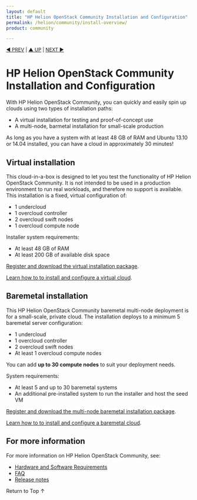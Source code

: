 ```yaml
---
layout: default
title: "HP Helion OpenStack Community Installation and Configuration"
permalink: /helion/community/install-overview/
product: community

---
```



<p style="font-size: small;"> <a href="/helion/community/hwsw-requirements/">&#9664; PREV</a> | <a href="/helion/community/">&#9650; UP</a> | <a href="/helion/community/install">NEXT &#9654;</a> </p>

# HP Helion OpenStack Community Installation and Configuration
With HP Helion OpenStack Community, you can quickly and easily spin up clouds using two types of installation paths:

* A virtual installation for testing and proof-of-concept use
* A multi-node, barmetal installation for small-scale production

As long as you have a system with at least 48 GB of RAM and Ubuntu 13.10 or 14.04 installed, you can have a cloud in approximately 30 minutes!

## Virtual installation  

This cloud-in-a-box is designed to let you test the functionality of HP Helion OpenStack Community. It is not intended to be used in a production environment to run real workloads, and therefore no support is available. This installation is a fixed, virtual configuration of:

* 1 undercloud
* 1 overcloud controller
* 2 overcloud swift nodes 
* 1 overcloud compute node 

Installer system requirements:

* At least 48 GB of RAM
* At least 200 GB of available disk space


[Register and download the virtual installation package](https://helion.hpwsportal.com/#/Product/%7B%22productId%22%3A%221000%22%7D/Show).

[Learn how to to install and configure a virtual cloud](/helion/community/install-virtual/). 

## Baremetal installation 

This HP Helion OpenStack Community baremetal multi-node deployment is for a small-scale, private cloud. The installation deploys to a minimum 5 baremetal server configuration:

* 1 undercloud
* 1 overcloud controller
* 2 overcloud swift nodes 
* At least 1 overcloud compute nodes 

You can add **up to 30 compute nodes** to suit your deployment needs.

System requirements:

* At least 5 and up to 30 baremetal systems
* An additional pre-installed system to run the installer and host the seed VM

[Register and download the multi-node baremetal installation package](https://helion.hpwsportal.com/#/Product/%7B%22productId%22%3A%221216%22%7D/Show).

[Learn how to to install and configure a baremetal cloud](/helion/community/install/). 

## For more information
For more information on HP Helion OpenStack Community, see:

* [Hardware and Software Requirements](/helion/community/hwsw-requirements/) 
* [FAQ](/helion/community/faq/) 
* [Release notes](/helion/community/release-notes/) 

<a href="#top" style="padding:14px 0px 14px 0px; text-decoration: none;"> Return to Top &#8593; </a>